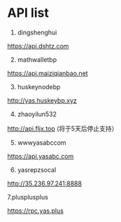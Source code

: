 # API list

1. dingshenghui

https://api.dshtz.com

2. mathwalletbp

https://api.maiziqianbao.net

3. huskeynodebp

http://yas.huskeybp.xyz

4. zhaoyilun532

http://api.fljx.top  (将于5天后停止支持）

5. wwwyasabccom

https://api.yasabc.com

6. yasrepzsocal

http://35.236.97.241:8888

7.plusplusplus

https://rpc.yas.plus
